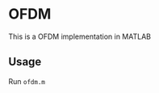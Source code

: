 OFDM
======
This is a OFDM implementation in MATLAB

Usage
------------------------
Run <code>ofdm.m</code>